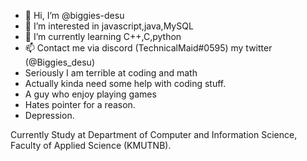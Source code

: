 - 👋 Hi, I’m @biggies-desu
- 👀 I’m interested in javascript,java,MySQL
- 🌱 I’m currently learning C++,C,python
- 📫 Contact me via discord (TechnicalMaid#0595) my twitter (@Biggies_desu)
- Seriously I am terrible at coding and math
- Actually kinda need some help with coding stuff.
- A guy who enjoy playing games
- Hates pointer for a reason.
- Depression.

Currently Study at Department of Computer and Information Science, Faculty of Applied Science (KMUTNB).

<!---
biggies-desu/biggies-desu is a ✨ special ✨ repository because its `README.md` (this file) appears on your GitHub profile.
You can click the Preview link to take a look at your changes.
--->
